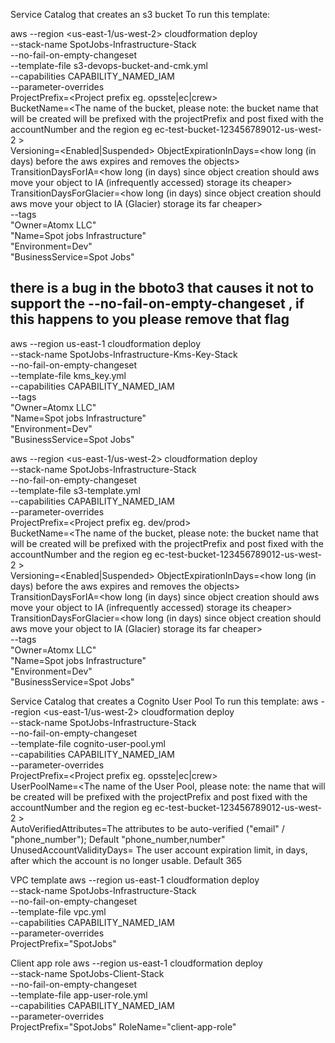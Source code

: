 Service Catalog that creates an s3 bucket
To run this template:


aws --region <us-east-1/us-west-2> cloudformation deploy \
    --stack-name SpotJobs-Infrastructure-Stack \
    --no-fail-on-empty-changeset \
    --template-file s3-devops-bucket-and-cmk.yml \
    --capabilities CAPABILITY_NAMED_IAM \
    --parameter-overrides \
      ProjectPrefix=<Project prefix eg. opsste|ec|crew> \
      BucketName=<The name of the bucket, please note: the bucket name that will be created will be prefixed with the projectPrefix and post fixed with the accountNumber and the region eg ec-test-bucket-123456789012-us-west-2   > \
      Versioning=<Enabled|Suspended> 
      ObjectExpirationInDays=<how long (in days) before the aws expires and removes the objects> \
      TransitionDaysForIA=<how long (in days) since object creation should aws move your object to IA (infrequently accessed) storage its cheaper> \
      TransitionDaysForGlacier=<how long (in days) since object creation should aws move your object to IA (Glacier) storage its far cheaper> \
    --tags \
      "Owner=Atomx LLC" \
      "Name=Spot jobs Infrastructure" \
      "Environment=Dev" \
      "BusinessService=Spot Jobs"


## there is a bug in the bboto3 that causes it not to support the --no-fail-on-empty-changeset  , if this happens to you please remove that flag
aws --region us-east-1 cloudformation deploy \
    --stack-name SpotJobs-Infrastructure-Kms-Key-Stack \
    --no-fail-on-empty-changeset \
    --template-file kms_key.yml \
    --capabilities CAPABILITY_NAMED_IAM \
    --tags \
      "Owner=Atomx LLC" \
      "Name=Spot jobs Infrastructure" \
      "Environment=Dev" \
      "BusinessService=Spot Jobs"
      
      
aws --region <us-east-1/us-west-2> cloudformation deploy \
    --stack-name SpotJobs-Infrastructure-Stack \
    --no-fail-on-empty-changeset \
    --template-file s3-template.yml \
    --capabilities CAPABILITY_NAMED_IAM \
    --parameter-overrides \
      ProjectPrefix=<Project prefix eg. dev/prod> \
      BucketName=<The name of the bucket, please note: the bucket name that will be created will be prefixed with the projectPrefix and post fixed with the accountNumber and the region eg ec-test-bucket-123456789012-us-west-2   > \
      Versioning=<Enabled|Suspended> 
      ObjectExpirationInDays=<how long (in days) before the aws expires and removes the objects> \
      TransitionDaysForIA=<how long (in days) since object creation should aws move your object to IA (infrequently accessed) storage its cheaper> \
      TransitionDaysForGlacier=<how long (in days) since object creation should aws move your object to IA (Glacier) storage its far cheaper> \
    --tags \
      "Owner=Atomx LLC" \
      "Name=Spot jobs Infrastructure" \
      "Environment=Dev" \
      "BusinessService=Spot Jobs"      

Service Catalog that creates a Cognito User Pool
To run this template:
aws --region <us-east-1/us-west-2> cloudformation deploy \
    --stack-name SpotJobs-Infrastructure-Stack \
    --no-fail-on-empty-changeset \
    --template-file cognito-user-pool.yml \
    --capabilities CAPABILITY_NAMED_IAM \
    --parameter-overrides \
      ProjectPrefix=<Project prefix eg. opsste|ec|crew> \
      UserPoolName=<The name of the User Pool, please note: the name that will be created will be prefixed with the           projectPrefix and post fixed with the accountNumber and the region eg ec-test-bucket-123456789012-us-west-2   > \
      AutoVerifiedAttributes=The attributes to be auto-verified ("email" / "phone_number"); Default "phone_number,number"
      UnusedAccountValidityDays= The user account expiration limit, in days, after which the account is no longer usable.     Default 365

VPC template
aws --region us-east-1 cloudformation deploy \
    --stack-name SpotJobs-Infrastructure-Stack \
    --no-fail-on-empty-changeset \
    --template-file vpc.yml \
    --capabilities CAPABILITY_NAMED_IAM \
    --parameter-overrides \
      ProjectPrefix="SpotJobs"

Client app role 
aws --region us-east-1 cloudformation deploy \
    --stack-name SpotJobs-Client-Stack \
    --no-fail-on-empty-changeset \
    --template-file app-user-role.yml \
    --capabilities CAPABILITY_NAMED_IAM \
    --parameter-overrides \
      ProjectPrefix="SpotJobs"
      RoleName="client-app-role"
